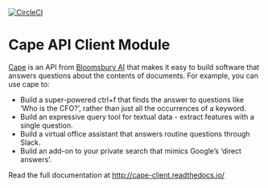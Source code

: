[![CircleCI](https://circleci.com/gh/bloogram/cape-client.svg?style=shield&circle-token=cd2f01eaa4a83742a3cf5beaeb3ed8b8f69c8561)](https://circleci.com/gh/bloogram/cape-client)

# Cape API Client Module

[Cape](https://thecape.ai) is an API from [Bloomsbury AI](http://bloomsbury.ai) that makes it easy to build software that answers questions about the contents of documents. For example, you can use cape to:

* Build a super-powered ctrl+f that finds the answer to questions like ‘Who is the CFO?’, rather than just all the occurrences of a keyword.
* Build an expressive query tool for textual data - extract features with a single question.
* Build a virtual office assistant that answers routine questions through Slack.
* Build an add-on to your private search that mimics Google’s ‘direct answers’.

Read the full documentation at <http://cape-client.readthedocs.io/>
